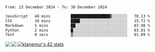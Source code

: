 <!--START_SECTION:waka-->

```txt
From: 23 December 2024 - To: 30 December 2024

JavaScript   48 mins         █████████████████▓░░░░░░░   70.13 %
CSV          10 mins         ████░░░░░░░░░░░░░░░░░░░░░   15.72 %
Markdown     5 mins          ██░░░░░░░░░░░░░░░░░░░░░░░   07.98 %
Python       2 mins          █░░░░░░░░░░░░░░░░░░░░░░░░   03.81 %
Text         0 secs          ▒░░░░░░░░░░░░░░░░░░░░░░░░   01.09 %
```

<!--END_SECTION:waka-->
<a href="https://github.com/anuraghazra/github-readme-stats">
  <img align="left" src="https://github-readme-stats.vercel.app/api?username=Tanesan&count_private=true&show_icons=true" />
<img align="left" src="https://github-readme-stats.vercel.app/api/top-langs/?username=Tanesan" />
</a>

[![ktanemur's 42 stats](https://badge42.vercel.app/api/v2/cl1wslf6s002109l771rng2w8/stats?cursusId=21&coalitionId=62)](https://github.com/JaeSeoKim/badge42)
